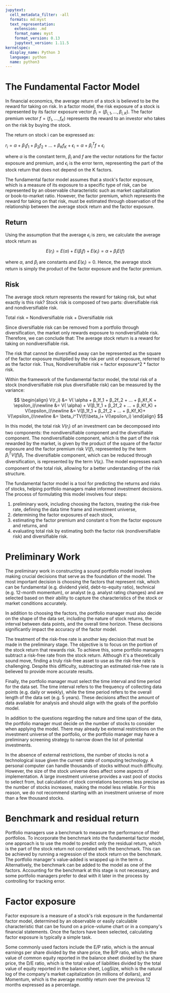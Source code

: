 ```yaml
---
jupytext:
  cell_metadata_filter: -all
  formats: md:myst
  text_representation:
    extension: .md
    format_name: myst
    format_version: 0.13
    jupytext_version: 1.11.5
kernelspec:
  display_name: Python 3
  language: python
  name: python3
---
```


# The Fundamental Factor Model

In financial economics, the average return of a stock is believed to be the reward for taking on risk. In a factor model, the risk exposure of a stock is represented by its factor exposure vector $\beta_i = (\beta_{i,1},...,\beta_{i,K})$. The factor premium vector $f = (f_1,...,f_K)$ represents the reward to an investor who takes on the risk by buying the stock.

The return on stock i can be expressed as:

$r_i = \alpha + β_1f_1 + β_2f_2 + ... + β_Kf_K + \epsilon_i = \alpha + \beta_i^T f + \epsilon_i$

where $\alpha$ is the constant term, $\beta_i$ and $f$ are the vector notations for the factor exposure and premium, and $\epsilon_i$ is the error term, representing the part of the stock return that does not depend on the K factors.

The fundamental factor model assumes that a stock's factor exposure, which is a measure of its exposure to a specific type of risk, can be represented by an observable characteristic such as market capitalization or book-to-market ratio. However, the factor premium, which represents the reward for taking on that risk, must be estimated through observation of the relationship between the average stock return and the factor exposure.

## Return 

Using the assumption that the average $\epsilon_i$ is zero, we calculate the average stock return as

$$E(r_i) = E(\alpha) + E(β_if)+E(\epsilon_i)=\alpha + β_iE(f)$$

where $\alpha$, and $β_i$ are constants and $E(\epsilon_i)=0$. Hence, the average stock return is simply the product of the factor exposure and the factor premium.

## Risk

The average stock return represents the reward for taking risk, but what exactly is this risk? Stock risk is composed of two parts: diversifiable risk and nondiversifiable risk.

Total risk  = Nondiversifiable risk + Diversifiable risk

Since diversifiable risk can be removed from a portfolio through diversification, the market only rewards exposure to nondiversifiable risk. Therefore, we can conclude that: The average stock return is a reward for taking on nondiversifiable risk.

The risk that cannot be diversified away can be represented as the square of the factor exposure multiplied by the risk per unit of exposure, referred to as the factor risk. Thus, Nondiversifiable risk = factor exposure^2 * factor risk.

Within the framework of the fundamental factor model, the total risk of a stock (nondiversifiable risk plus diversifiable risk) can be measured by the variance:

$$
\begin{align}
V(r_i) &= V( \alpha + β_1f_1 + β_2f_2 + ... + β_Kf_K + \epsilon_i)\newline
&= V( \alpha) + V(β_1f_1 + β_2f_2 + ... + β_Kf_K) + V(\epsilon_i)\newline
&= V(β_1f_1 + β_2f_2 + ... + β_Kf_K)+ V(\epsilon_i)\newline
&= \beta_i^TV(f)\beta_i+ V(\epsilon_i)
\end{align}
$$

In this model, the total risk $V(r_i)$ of an investment can be decomposed into two components: the nondiversifiable component and the diversifiable component. The nondiversifiable component, which is the part of the risk rewarded by the market, is given by the product of the square of the factor exposure and the factor premium risk $V(f)$, represented by the term $\beta_i^TV(f)\beta_i$. The diversifiable component, which can be reduced through diversification, is represented by the term $V(\epsilon_i)$. The model expresses each component of the total risk, allowing for a better understanding of the risk structure.


The fundamental factor model is a tool for predicting the returns and risks of stocks, helping portfolio managers make informed investment decisions. The process of formulating this model involves four steps: 
1) preliminary work, including choosing the factors, treating the risk-free rate, defining the data time frame and investment universe, 
2) determining the factor exposures of each stock, 
3) estimating the factor premium and constant α from the factor exposure and returns, and 
4) evaluating total risk by estimating both the factor risk (nondiversifiable risk) and diversifiable risk.


# Preliminary Work
The preliminary work in constructing a sound portfolio model involves making crucial decisions that serve as the foundation of the model. The most important decision is choosing the factors that represent risk, which can be fundamental (e.g. dividend yield, debt-to-equity ratio), technical (e.g. 12-month momentum), or analyst (e.g. analyst rating changes) and are selected based on their ability to capture the characteristics of the stock or market conditions accurately.

In addition to choosing the factors, the portfolio manager must also decide on the shape of the data set, including the nature of stock returns, the interval between data points, and the overall time horizon. These decisions significantly impact the accuracy of the factor model.

The treatment of the risk-free rate is another key decision that must be made in the preliminary stage. The objective is to focus on the portion of the stock return that rewards risk. To achieve this, some portfolio managers subtract a risk-free rate from the stock return. Although it's a theoretically sound move, finding a truly risk-free asset to use as the risk-free rate is challenging. Despite this difficulty, subtracting an estimated risk-free rate is believed to provide more accurate results.

Finally, the portfolio manager must select the time interval and time period for the data set. The time interval refers to the frequency of collecting data points (e.g. daily or weekly), while the time period refers to the overall length of the data set (e.g. 5 years). These decisions affect the amount of data available for analysis and should align with the goals of the portfolio model.

In addition to the questions regarding the nature and time span of the data, the portfolio manager must decide on the number of stocks to consider when applying the model. There may already be external restrictions on the investment universe of the portfolio, or the portfolio manager may have a preliminary screening strategy to narrow down the list of potential investments.

In the absence of external restrictions, the number of stocks is not a technological issue given the current state of computing technology. A personal computer can handle thousands of stocks without much difficulty. However, the size of the stock universe does affect some aspects of implementation. A large investment universe provides a vast pool of stocks to select from, but calculation of stock correlations becomes less precise as the number of stocks increases, making the model less reliable. For this reason, we do not recommend starting with an investment universe of more than a few thousand stocks.

# Benchmark and residual return
Portfolio managers use a benchmark to measure the performance of their portfolios. To incorporate the benchmark into the fundamental factor model, one approach is to use the model to predict only the residual return, which is the part of the stock return not correlated with the benchmark. This can be achieved by running a regression of the stock return on the benchmark. The portfolio manager's value-added is wrapped up in the term $\alpha$. Alternatively, the benchmark can be added to the model as one of the factors. Accounting for the benchmark at this stage is not necessary, and some portfolio managers prefer to deal with it later in the process by controlling for tracking error.

# Factor exposure
Factor exposure is a measure of a stock's risk exposure in the fundamental factor model, determined by an observable or easily calculable characteristic that can be found on a price-volume chart or in a company's financial statements. Once the factors have been selected, calculating factor exposure is typically a simple task.

Some commonly used factors include the E/P ratio, which is the annual earnings per share divided by the share price, the B/P ratio, which is the value of common equity reported in the balance sheet divided by the share price, the D/E ratio, which is the total value of liabilities divided by the total value of equity reported in the balance sheet, LogSize, which is the natural log of the company's market capitalization (in millions of dollars), and Momentum, which is the average monthly return over the previous 12 months expressed as a percentage.


